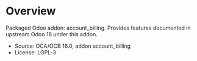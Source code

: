 # Overview

Packaged Odoo addon: account_billing. Provides features documented in upstream Odoo 16 under this addon.

- Source: OCA/OCB 16.0, addon account_billing
- License: LGPL-3
